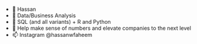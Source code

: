 - 👋  Hassan
- 👀  Data/Business Analysis 
- 🌱  SQL (and all variants) + R and Python
- 💞️  Help make sense of numbers and elevate companies to the next level
- 📫  Instagram @hassanwfaheem

<!---
SouzSouz/SouzSouz is a ✨ special ✨ repository because its `README.md` (this file) appears on your GitHub profile.
You can click the Preview link to take a look at your changes.
--->
